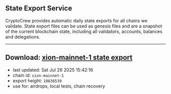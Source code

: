 ## State Export Service
CryptoCrew provides automatic daily state exports for all chains we validate. State export files can be used as genesis files and are a snapshot of the current blockchain state, including all validators, accounts, balances and delegations.

---
**Download: [xion-mainnet-1 state export](https://dl-eu2.ccvalidators.com/SERVICE/xion/xion-mainnet-1_export_10836539.json)**
---

- last updated: Sat Jul 26 2025 15:42:16
- chain id: `xion-mainnet-1`
- export height: `10836539`
- use for: airdrops, local tests, chain recovery
